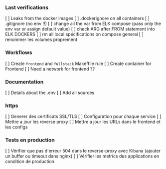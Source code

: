 ### Last verifications
[ ] Leaks from the docker images
[ ] .dockerignore on all containers
[ ] .gitignore (no env !!)
[ ] change all the var from ELK compose (pass only the env var or assign default value)
[ ] check ARG after FROM statement into ELK DOCKERS
[ ] rm all local spécifications on compose general
[ ] renommer les volumes proprement

### Workflows
[ ] Create `frontend` and `fullstack` Makeffile rule
[ ] Create container for Frontend
[ ] Need a network for frontend ??

### Documentation
[ ] Details about the .env
[ ] Add all sources

### https
[ ] Generer des certificats SSL/TLS
[ ] Configuration pour chaque service 
[ ] Mettre a jour les reverse proxy
[ ] Mettre a jour les URLs dans le frontend et les configs

### Tests en production
[ ] Vérifier que pas d'erreur 504 dans le reverse-proxy avec Kibana (ajouter un buffer ou timeout dans nginx)
[ ] Vérifier les metrics des applications en condition de production

